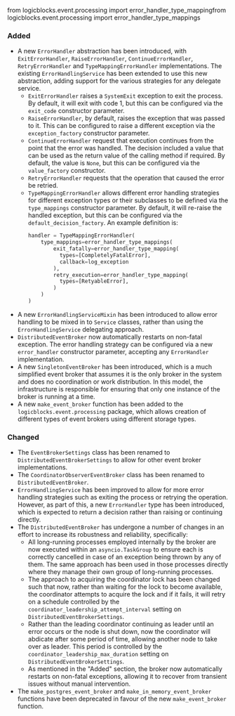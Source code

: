 from logicblocks.event.processing import error_handler_type_mappingfrom logicblocks.event.processing import error_handler_type_mappings

### Added

- A new `ErrorHandler` abstraction has been introduced, with `ExitErrorHandler`,
  `RaiseErrorHandler`, `ContinueErrorHandler`, `RetryErrorHandler` and 
  `TypeMappingErrorHandler` implementations. The existing `ErrorHandlingService`
  has been extended to use this new abstraction, adding support for the various
  strategies for any delegate service.
  - `ExitErrorHandler` raises a `SystemExit` exception to exit the process. By
    default, it will exit with code 1, but this can be configured via the 
    `exit_code` constructor parameter.
  - `RaiseErrorHandler`, by default, raises the exception that was passed to it.
    This can be configured to raise a different exception via the 
    `exception_factory` constructor parameter.
  - `ContinueErrorHandler` request that execution continues from the point that
    the error was handled. The decision included a value that can be used as the
    return value of the calling method if required. By default, the value is
    `None`, but this can be configured via the `value_factory` constructor.
  - `RetryErrorHandler` requests that the operation that caused the error be 
    retried.
  - `TypeMappingErrorHandler` allows different error handling strategies for
    different exception types or their subclasses to be defined via the 
    `type_mappings` constructor parameter. By default, it will re-raise
    the handled exception, but this can be configured via the
    `default_decision_factory`. An example definition is:
    ```python
    handler = TypeMappingErrorHandler(
        type_mappings=error_handler_type_mappings(
            exit_fatally=error_handler_type_mapping(
              types=[CompletelyFatalError],
              callback=log_exception
            ),
            retry_execution=error_handler_type_mapping(
              types=[RetyableError],
            )
        )
    )
    ```
- A new `ErrorHandlingServiceMixin` has been introduced to allow error handling
  to be mixed in to `Service` classes, rather than using the 
  `ErrorHandlingService` delegating approach.
- `DistributedEventBroker` now automatically restarts on non-fatal exception.
  The error handling strategy can be configured via a new `error_handler`
  constructor parameter, accepting any `ErrorHandler` implementation.
- A new `SingletonEventBroker` has been introduced, which is a much simplified
  event broker that assumes it is the only broker in the system and does no
  coordination or work distribution. In this model, the infrastructure is 
  responsible for ensuring that only one instance of the broker is running at a
  time.
- A new `make_event_broker` function has been added to the 
  `logicblocks.event.processing` package, which allows creation of different
  types of event brokers using different storage types.

### Changed

- The `EventBrokerSettings` class has been renamed to 
  `DistributedEventBrokerSettings` to allow for other event broker 
  implementations.
- The `CoordinatorObserverEventBroker` class has been renamed to 
  `DistributedEventBroker`. 
- `ErrorHandlingService` has been improved to allow for more error handling 
  strategies such as exiting the process or retrying the operation. However,
  as part of this, a new `ErrorHandler` type has been introduced, which is
  expected to return a decision rather than raising or continuing directly.
- The `DistributedEventBroker` has undergone a number of changes in an effort to
  increase its robustness and reliability, specifically:
  - All long-running processes employed internally by the broker are now 
    executed within an `asyncio.TaskGroup` to ensure each is correctly cancelled
    in case of an exception being thrown by any of them. The same approach has
    been used in those processes directly where they manage their own group of
    long-running processes.
  - The approach to acquiring the coordinator lock has been changed such that
    now, rather than waiting for the lock to become available, the coordinator
    attempts to acquire the lock and if it fails, it will retry on a schedule
    controlled by the `coordinator_leadership_attempt_interval` setting on 
    `DistributedEventBrokerSettings`.
  - Rather than the leading coordinator continuing as leader until an error 
    occurs or the node is shut down, now the coordinator will abdicate after
    some period of time, allowing another node to take over as leader. This
    period is controlled by the `coordinator_leadership_max_duration` setting on
    `DistributedEventBrokerSettings`.
  - As mentioned in the "Added" section, the broker now automatically
    restarts on non-fatal exceptions, allowing it to recover from transient
    issues without manual intervention.
- The `make_postgres_event_broker` and `make_in_memory_event_broker` functions
  have been deprecated in favour of the new `make_event_broker` function.
